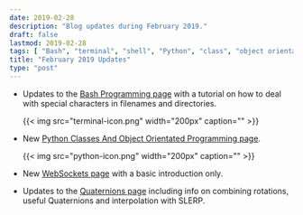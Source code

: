 ```yaml
---
date: 2019-02-28
description: "Blog updates during February 2019."
draft: false
lastmod: 2019-02-28
tags: [ "Bash", "terminal", "shell", "Python", "class", "object orientated", "OO", "Quaternion", "SLERP", "WebSocket" ]
title: "February 2019 Updates"
type: "post"
---
```


* Updates to the [Bash Programming page](/programming/languages/bash#dealing-with-special-characters) with a tutorial on how to deal with special characters in filenames and directories.

    {{< img src="terminal-icon.png" width="200px" caption=""  >}}

* New [Python Classes And Object Orientated Programming page](/programming/languages/python/python-classes-and-object-orientated-programming).

    {{< img src="python-icon.png" width="200px" caption=""  >}}

* New [WebSockets page](/programming/website-design/websockets) with a basic introduction only.

* Updates to the [Quaternions page](/mathematics/geometry/quaternions/) including info on combining rotations, useful Quaternions and interpolation with SLERP.